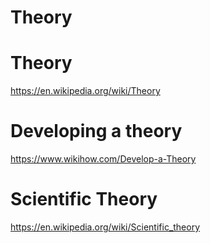 # Theory


# Theory

https://en.wikipedia.org/wiki/Theory



# Developing a theory
https://www.wikihow.com/Develop-a-Theory


# Scientific Theory

https://en.wikipedia.org/wiki/Scientific_theory
